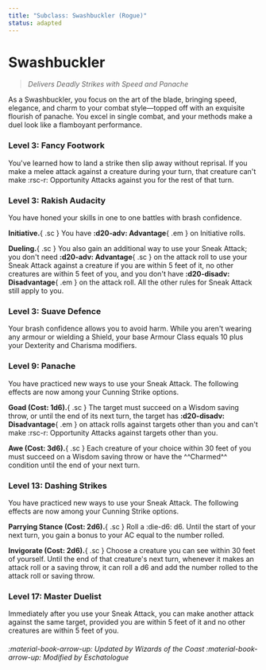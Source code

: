 ```yaml
---
title: "Subclass: Swashbuckler (Rogue)"
status: adapted
---
```


<p style="display:none">
Delivers Deadly Strikes with Speed and Panache
</p>

# Swashbuckler

> *Delivers Deadly Strikes with Speed and Panache*

As a Swashbuckler, you focus on the art of the blade, bringing speed, elegance, and charm to your combat style—topped off with an exquisite flourish of panache. You excel in single combat, and your methods make a duel look like a flamboyant performance.

### Level 3: Fancy Footwork

You've learned how to land a strike then slip away without reprisal. If you make a melee attack against a creature during your turn, that creature can't make :rsc-r: Opportunity Attacks against you for the rest of that turn. 
 
### Level 3: Rakish Audacity

You have honed your skills in one to one battles with brash confidence.

**Initiative.**{ .sc } You have **:d20-adv: Advantage**{ .em } on Initiative rolls.

**Dueling.**{ .sc } You also gain an additional way to use your Sneak Attack; you don't need **:d20-adv: Advantage**{ .sc } on the attack roll to use your Sneak Attack against a creature if you are within 5 feet of it, no other creatures are within 5 feet of you, and you don't have **:d20-disadv: Disadvantage**{ .em } on the attack roll. All the other rules for Sneak Attack still apply to you. 

### Level 3: Suave Defence

Your brash confidence allows you to avoid harm. While you aren't wearing any armour or wielding a Shield, your base Armour Class equals 10 plus your Dexterity and Charisma modifiers.

### Level 9: Panache

You have practiced new ways to use your Sneak Attack. The following effects are now among your Cunning Strike options.

**Goad (Cost: 1d6).**{ .sc } The target must succeed on a Wisdom saving throw, or until the end of its next turn, the target has **:d20-disadv: Disadvantage**{ .em } on attack rolls against targets other than you and can't make :rsc-r: Opportunity Attacks against targets other than you.

**Awe (Cost: 3d6).**{ .sc } Each creature of your choice within 30 feet of you must succeed on a Wisdom saving throw or have the ^^Charmed^^ condition until the end of your next turn.

### Level 13: Dashing Strikes

You have practiced new ways to use your Sneak Attack. The following effects are now among your Cunning Strike options.

**Parrying Stance (Cost: 2d6).**{ .sc } Roll a :die-d6: d6. Until the start of your next turn, you gain a bonus to your AC equal to the number rolled.

**Invigorate (Cost: 2d6).**{ .sc } Choose a creature you can see within 30 feet of yourself. Until the end of that creature's next turn, whenever it makes an attack roll or a saving throw, it can roll a d6 and add the number rolled to the attack roll or saving throw.

### Level 17: Master Duelist

Immediately after you use your Sneak Attack, you can make another attack against the same target, provided you are within 5 feet of it and no other creatures are within 5 feet of you.

###### :material-book-arrow-up: Updated by *Wizards of the Coast* :material-book-arrow-up: Modified by *Eschatologue*